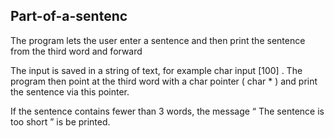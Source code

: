 ## Part-of-a-sentenc

The program lets the user enter a sentence and then print the sentence from the third word and forward

The input is saved in a string of text, for example char input [100] . 
The program then point at the third word with a char pointer ( char * ) and print the sentence via this pointer.

If the sentence contains fewer than 3 words, the message “ The sentence is too short ” is be printed.
